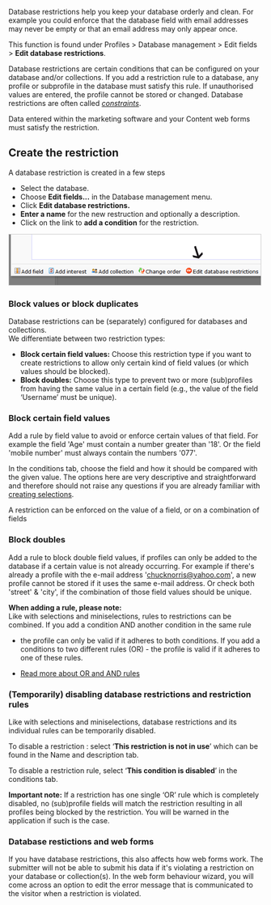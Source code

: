 Database restrictions help you keep your database orderly and clean. For
example you could enforce that the database field with email addresses
may never be empty or that an email address may only appear once.

This function is found under Profiles \> Database management \> Edit
fields \> **Edit database restrictions**.

Database restrictions are certain conditions that can be configured on
your database and/or collections. If you add a restriction rule to a
database, any profile or subprofile in the database must satisfy this
rule. If unauthorised values are entered, the profile cannot be stored
or changed. Database restrictions are often called
*[constraints](http://en.wikipedia.org/wiki/Database_constraints#Constraints)*.

Data entered within the marketing software and your Content web forms
must satisfy the restriction.

Create the restriction
----------------------

A database restriction is created in a few steps

-   Select the database.
-   Choose **Edit fields...** in the Database management menu.
-   Click **Edit database restrictions.**
-   **Enter a name** for the new restruction and optionally a
    description.
-   Click on the link to **add a condition** for the restriction.

![](images/databases-add-restriction.png)

### Block values or block duplicates

Database restrictions can be (separately) configured for databases and
collections. \
 We differentiate between two restriction types:

-   **Block certain field values:** Choose this restriction type if you
    want to create restrictions to allow only certain kind of field
    values (or which values should be blocked).
-   **Block doubles:** Choose this type to prevent two or more
    (sub)profiles from having the same value in a certain field (e.g.,
    the value of the field ‘Username’ must be unique).

### Block certain field values

Add a rule by field value to avoid or enforce certain values of that
field. For example the field 'Age' must contain a number greater than
'18'. Or the field 'mobile number' must always contain the numbers
'077'.

In the conditions tab, choose the field and how it should be compared
with the given value. The options here are very descriptive and
straightforward and therefore should not raise any questions if you are
already familiar with [creating
selections](http://www.copernica.com/en/support/working-with-selections).

A restriction can be enforced on the value of a field, or on a
combination of fields

### Block doubles

Add a rule to block double field values, if profiles can only be added
to the database if a certain value is not already occurring. For example
if there's already a profile with the e-mail address
'chucknorris@yahoo.com', a new profile cannot be stored if it uses the
same e-mail address. Or check both 'street' & 'city', if the combination
of those field values should be unique.

**When adding a rule, please note:** \
Like with selections and miniselections, rules to restrictions can be
combined. If you add a condition AND another condition in the same rule
- the profile can only be valid if it adheres to both conditions. If you
add a conditions to two different rules (OR) - the profile is valid if
it adheres to one of these rules.

-   [Read more about OR and AND
    rules](https://www.copernica.com/en/support/or-and-and-selection-conditions)

### (Temporarily) disabling database restrictions and restriction rules

Like with selections and miniselections, database restrictions and its
individual rules can be temporarily disabled.

To disable a restriction : select ‘**This restriction is not in use**’
which can be found in the Name and description tab.

To disable a restriction rule, select ‘**This condition is disabled**’
in the conditions tab.

**Important note:** If a restriction has one single ‘OR’ rule which is
completely disabled, no (sub)profile fields will match the restriction
resulting in all profiles being blocked by the restriction. You will be
warned in the application if such is the case.

### Database restictions and web forms

If you have database restrictions, this also affects how web forms work.
The submitter will not be able to submit his data if it's violating a
restriction on your database or collection(s). In the web form behaviour
wizard, you will come across an option to edit the error message that is
communicated to the visitor when a restriction is violated.
